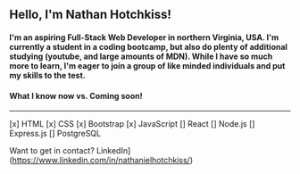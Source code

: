 ## **Hello, I'm Nathan Hotchkiss!**

#### I'm an aspiring Full-Stack Web Developer in northern Virginia, USA. I'm currently a student in a coding bootcamp, but also do plenty of additional studying (youtube, and large amounts of MDN). While I have so much more to learn, I'm eager to join a group of like minded individuals and put my skills to the test.

#### What I know now vs. Coming soon!
-------------------------------------

[x] HTML        [x] CSS
[x] Bootstrap   [x] JavaScript
[] React        [] Node.js
[] Express.js   [] PostgreSQL


Want to get in contact? 
LinkedIn](https://www.linkedin.com/in/nathanielhotchkiss/)
